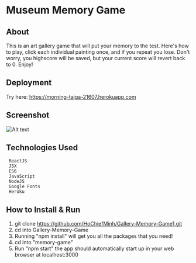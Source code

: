 # Museum Memory Game

## About
This is an art gallery game that will put your memory to the test. Here's how to play, click each individual painting once, and if you repeat you lose. Don't worry, you highscore will be saved, but your current score will revert back to 0. Enjoy!

## Deployment 
Try here: https://morning-taiga-21607.herokuapp.com

## Screenshot
![Alt text](public/images/ss.png)

## Technologies Used
```
 ReactJS
 JSX
 ES6
 JavaScript
 NodeJS
 Google Fonts
 Heroku
```

## How to Install & Run
1. git clone https://github.com/HoChiefMinh/Gallery-Memory-Game1.git 
1. cd into Gallery-Memory-Game
1. Running "npm install" will get you all the packages that you need!
1. cd into "memory-game"
1. Run "npm start" the app should automatically start up in your web browser at localhost:3000
